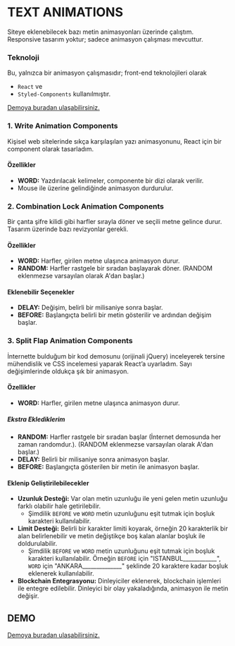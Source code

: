 <!-- react-text-animation-examples -->
<!-- React Projelerinde Kullanılabilecek Text Animasyon Denemeleri (ReactJS + styled-components) -->
# TEXT ANIMATIONS

Siteye eklenebilecek bazı metin animasyonları üzerinde çalıştım. <br>
Responsive tasarım yoktur; sadece animasyon çalışması mevcuttur.

### Teknoloji
Bu, yalnızca bir animasyon çalışmasıdır; front-end teknolojileri olarak   
- `React` ve 
- `Styled-Components` kullanılmıştır.

[Demoya buradan ulaşabilirsiniz.](https://hkaratass.github.io/react-text-animation-examples/)

### 1. Write Animation Components
Kişisel web sitelerinde sıkça karşılaşılan yazı animasyonunu, React için bir component olarak tasarladım.
#### Özellikler
- **WORD:** Yazdırılacak kelimeler, componente bir dizi olarak verilir.
- Mouse ile üzerine gelindiğinde animasyon durdurulur.


### 2. Combination Lock Animation Components
Bir çanta şifre kilidi gibi harfler sırayla döner ve seçili metne gelince durur. Tasarım üzerinde bazı revizyonlar gerekli.

#### Özellikler
- **WORD:** Harfler, girilen metne ulaşınca animasyon durur.
- **RANDOM:** Harfler rastgele bir sıradan başlayarak döner. (RANDOM eklenmezse varsayılan olarak A'dan başlar.)
  
#### Eklenebilir Seçenekler
- **DELAY:** Değişim, belirli bir milisaniye sonra başlar.
- **BEFORE:** Başlangıçta belirli bir metin gösterilir ve ardından değişim başlar.

### 3. Split Flap Animation Components
İnternette bulduğum bir kod demosunu (orijinali jQuery) inceleyerek tersine mühendislik ve CSS incelemesi yaparak React’a uyarladım. Sayı değişimlerinde oldukça şık bir animasyon.

#### Özellikler
- **WORD:** Harfler, girilen metne ulaşınca animasyon durur.
  
##### Ekstra Eklediklerim
- **RANDOM:** Harfler rastgele bir sıradan başlar (İnternet demosunda her zaman randomdur.). (RANDOM eklenmezse varsayılan olarak A'dan başlar.)
- **DELAY:** Belirli bir milisaniye sonra animasyon başlar.
- **BEFORE:** Başlangıçta gösterilen bir metin ile animasyon başlar.

#### Eklenip Geliştirilebilecekler
- **Uzunluk Desteği:** Var olan metin uzunluğu ile yeni gelen metin uzunluğu farklı olabilir hale getirilebilir.
    - Şimdilik `BEFORE` ve `WORD` metin uzunluğunu eşit tutmak için boşluk karakteri kullanılabilir.
- **Limit Desteği:** Belirli bir karakter limiti koyarak, örneğin 20 karakterlik bir alan belirlenebilir ve metin değiştikçe boş kalan alanlar boşluk ile doldurulabilir.
    - Şimdilik `BEFORE` ve `WORD` metin uzunluğunu eşit tutmak için boşluk karakteri kullanılabilir. Örneğin `BEFORE` için "ISTANBUL____________", `WORD` için "ANKARA______________" şeklinde 20 karaktere kadar boşluk eklenerek kullanılabilir. 
- **Blockchain Entegrasyonu:** Dinleyiciler eklenerek, blockchain işlemleri ile entegre edilebilir. Dinleyici bir olay yakaladığında, animasyon ile metin değişir.

## DEMO
[Demoya buradan ulaşabilirsiniz.](https://hkaratass.github.io/react-text-animation-examples/)
